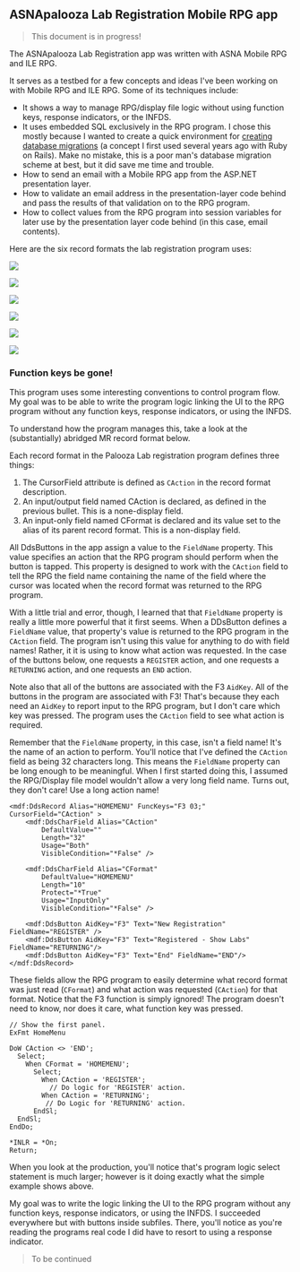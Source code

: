 ASNApalooza Lab Registration Mobile RPG app
---


>
> This document is in progress!
> 

The ASNApalooza Lab Registration app was written with ASNA Mobile RPG and ILE RPG. 

It serves as a testbed for a few concepts and ideas I've been working on with Mobile RPG and ILE RPG. Some of its techniques include:

    
  * It shows a way to manage RPG/display file logic without using function keys, response indicators, or the INFDS.  
  * It uses embedded SQL exclusively in the RPG program. I chose this mostly because I wanted to create a quick environment for [creating database migrations](http://rails-guides.joefiorini.com/migrations.html) (a concept I first used several years ago with Ruby on Rails). Make no mistake, this is a poor man's database migration scheme at best, but it did save me time and trouble.
  * How to send an email with a Mobile RPG app from the ASP.NET presentation layer.
  * How to validate an email address in the presentation-layer code behind and pass the results of that validation on to the RPG program.
  * How to collect values from the RPG program into session variables for later use by the presentation layer code behind (in this case, email contents). 

Here are the six record formats the lab registration program uses:

![](http://i.imgur.com/tEYt6Nb.png)

![](http://i.imgur.com/BZ5S70i.png)

![](http://i.imgur.com/HEhv9HC.png)

![](http://i.imgur.com/zdYa5HD.png)

![](http://i.imgur.com/uKgbM7z.png)

![](http://i.imgur.com/3CThK00.png)

### Function keys be gone!
    
This program uses some interesting conventions to control program flow. My goal was to be able to write the program logic linking the UI to the RPG program without any function keys, response indicators, or using the INFDS. 

To understand how the program manages this, take a look at the (substantially) abridged MR record format below.

Each record format in the Palooza Lab registration program defines three things: 
  1. The CursorField attribute is defined as `CAction` in the record format description. 
  2. An input/output field named CAction is declared, as defined in the previous bullet. This is a none-display field. 
  3. An input-only field named CFormat is declared and its value set to the alias of its parent record format. This is a non-display field. 

All DdsButtons in the app assign a value to the `FieldName` property. This value specifies an action that the RPG program should perform when the button is tapped. This property is designed to work with the `CAction` field to tell the RPG the field name containing the name of the field where the cursor was located when the record format was returned to the RPG program. 

With a little trial and error, though, I learned that that `FieldName` property is really a little more powerful that it first seems. When a DDsButton defines a `FieldName` value, that property's value is returned to the RPG program in the `CAction` field. The program isn't using this value for anything to do with field names! Rather, it it is using to know what action was requested. In the case of the buttons below, one requests a `REGISTER` action, and one requests a `RETURNING` action, and one requests an `END` action.     

Note also that all of the buttons are associated with the F3 `AidKey`. All of the buttons in the program are associated with F3! That's because they each need an `AidKey` to report input to the RPG program, but I don't care which key was pressed. The program uses the `CAction` field to see what action is required.

Remember that the `FieldName` property, in this case, isn't a field name! It's the name of an action to perform. You'll notice that I've defined the `CAction` field as being 32 characters long. This means the `FieldName` property can be long enough to be meaningful. When I first started doing this, I assumed the RPG/Display file model wouldn't allow a very long field name. Turns out, they don't care! Use a long action name!  

    <mdf:DdsRecord Alias="HOMEMENU" FuncKeys="F3 03;" CursorField="CAction" >
        <mdf:DdsCharField Alias="CAction"
            DefaultValue=""
            Length="32"
            Usage="Both"
            VisibleCondition="*False" />
    
        <mdf:DdsCharField Alias="CFormat"
            DefaultValue="HOMEMENU"
            Length="10"
            Protect="*True"
            Usage="InputOnly"
            VisibleCondition="*False" />
    
        <mdf:DdsButton AidKey="F3" Text="New Registration" FieldName="REGISTER" />
        <mdf:DdsButton AidKey="F3" Text="Registered - Show Labs" FieldName="RETURNING"/>
        <mdf:DdsButton AidKey="F3" Text="End" FieldName="END"/>
    </mdf:DdsRecord>    

These fields allow the RPG program to easily determine what record format was just read (`CFormat`) and what action was requested (`CAction`) for that format. Notice that the F3 function is simply ignored! The program doesn't need to know, nor does it care, what function key was pressed.  
     
    // Show the first panel.
    ExFmt HomeMenu
    
    DoW CAction <> 'END';
      Select;
        When CFormat = 'HOMEMENU';
          Select;
            When CAction = 'REGISTER';
              // Do logic for 'REGISTER' action.
            When CAction = 'RETURNING';
             // Do Logic for 'RETURNING' action.
          EndSl;
      EndSl;            
    EndDo;
    
    *INLR = *On;
    Return;

When you look at the production, you'll notice that's program logic select statement is much larger; however is it doing exactly what the simple example shows above. 

My goal was to write the logic linking the UI to the RPG program without any function keys, response indicators, or using the INFDS. I succeeded everywhere but with buttons inside subfiles. There, you'll notice as you're reading the programs real code I did have to resort to using a response indicator.



> To be continued 
